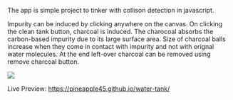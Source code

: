 The app is simple project to tinker with collison detection in javascript.

Impurity can be induced by clicking anywhere on the canvas. On clicking the clean tank button, charcoal is induced.
The charocoal absorbs the carbon-based impurity due to its large surface area. Size of charcoal balls increase when 
they come in contact with impurity and not with orignal water molecules. At the end left-over charcoal can be removed
using remove charcoal button.

![](https://github.com/pineapple45/water-tank/blob/master/preview.gif)

Live Preview: https://pineapple45.github.io/water-tank/